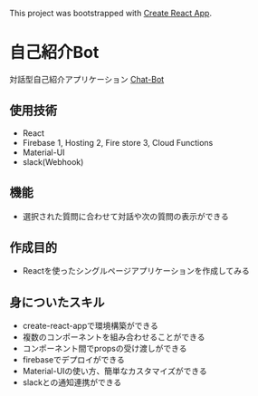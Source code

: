 This project was bootstrapped with [Create React App](https://github.com/facebook/create-react-app).

# 自己紹介Bot
対話型自己紹介アプリケーション [Chat-Bot](https://chatbot-demo-887d1.web.app/)

## 使用技術
- React
- Firebase
  1, Hosting
  2, Fire store
  3, Cloud Functions
- Material-UI
- slack(Webhook)

## 機能
- 選択された質問に合わせて対話や次の質問の表示ができる

## 作成目的
- Reactを使ったシングルページアプリケーションを作成してみる

## 身についたスキル
- create-react-appで環境構築ができる
- 複数のコンポーネントを組み合わせることができる
- コンポーネント間でpropsの受け渡しができる
- firebaseでデプロイができる
- Material-UIの使い方、簡単なカスタマイズができる
- slackとの通知連携ができる

